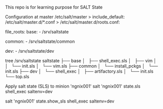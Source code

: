 This repo is for learning purpose for SALT State

Configuration at master
/etc/salt/master  >   include_default: /etc/salt/master.d/*.conf  >  /etc/salt/master.d/roots.conf:

file_roots:
  base:
    - /srv/saltstate

  common:
    - /srv/saltstate/common

  dev:
    - /srv/saltstate/dev



	
tree /srv/saltstate
saltstate
├── base
│   ├── shell_exec.sls
│   ├── vim
│   │   └── init.sls
│   └── vim.sls
├── common
│   └── install_pckgs
│       └── init.sls
├── dev
│   └── shell_exec
│       ├── artifactory.sls
│       └── init.sls
└── top.sls





Apply salt state (SLS) to minion 'ngnix001'	
salt      'ngnix001'      state.sls        shell_exec     saltenv=dev

salt     'ngnix001'     state.show_sls     shell_exec     saltenv=dev
